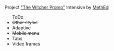 Project <a href="https://fedoseevdmitry.github.io/witcher/">"The Witcher Promo"</a> Intensive by <a href="https://methed.ru/">MethEd</a>

<ul>ToDo:
  <li><s>Other styles</s></li>
  <li><s>Adaptive</s></li>
  <li><s>Mobile menu</s></li>
  <li>Tabs</li>
  <li>Video frames</li>
</ul>
